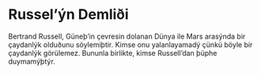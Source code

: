 # Russel’ýn Demliði

Bertrand Russell, Güneþ’in çevresin dolanan Dünya ile Mars arasýnda bir
çaydanlýk olduðunu söylemiþtir. Kimse onu yalanlayamadý çünkü böyle bir
çaydanlýk görülemez. Bununla birlikte, kimse Russell’dan þüphe duymamýþtýr.
